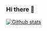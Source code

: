 ### Hi there 👋

[![Github stats](https://github-readme-stats.vercel.app/api?username=torokmark&count_private=true&show_icons=true&hide_border=true&theme=merko)](https://github.com/torokmark)

<!--
**torokmark/torokmark** is a ✨ _special_ ✨ repository because its `README.md` (this file) appears on your GitHub profile.

Here are some ideas to get you started:

- 🔭 I’m currently working on ...
- 🌱 I’m currently learning ...
- 👯 I’m looking to collaborate on ...
- 🤔 I’m looking for help with ...
- 💬 Ask me about ...
- 📫 How to reach me: ...
- 😄 Pronouns: ...
- ⚡ Fun fact: ...
-->
